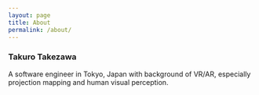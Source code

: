 ```yaml
---
layout: page
title: About
permalink: /about/
---
```


### Takuro Takezawa
A software engineer in Tokyo, Japan with background of VR/AR, especially projection mapping and human visual perception.